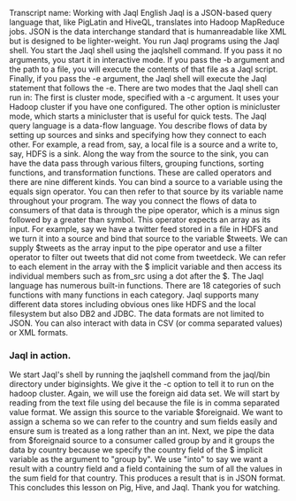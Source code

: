 Transcript name: Working with Jaql
English
Jaql is a JSON-based query language that, like PigLatin and HiveQL, translates into
Hadoop MapReduce jobs. JSON is the data interchange standard that is humanreadable
like XML but is designed to be lighter-weight. You run Jaql programs
using the Jaql shell. You start the Jaql shell using the jaqlshell command. If you pass
it no arguments, you start it in interactive mode. If you pass the -b argument and
 the path to a file, you will execute the contents of that file as a Jaql script.
Finally, if you pass the -e argument, the Jaql shell will execute the Jaql statement
that follows the -e. There are two modes that the Jaql shell can run in: The first is
cluster mode, specified with a -c argument. It uses your Hadoop cluster if you have
one configured. The other option is minicluster mode, which starts a minicluster that
is useful for quick tests.
The Jaql query language is a data-flow language. You describe flows of data by
setting up sources and sinks and specifying how they connect to each other. For
example, a read from, say, a local file is a source and a write to, say, HDFS is a sink.
Along the way from the source to the sink, you can have the data pass through
various filters, grouping functions, sorting functions, and transformation functions.
These are called operators and there are nine different kinds.
You can bind a source to a variable using the equals sign operator. You can then
refer to that source by its variable name throughout your program. The way you
connect the flows of data to consumers of that data is through the pipe operator,
which is a minus sign followed by a greater than symbol. This operator expects an
array as its input. For example, say we have a twitter feed stored in a file in HDFS
and we turn it into a source and bind that source to the variable $tweets. We can
supply $tweets as the array input to the pipe operator and use a filter operator to
filter out tweets that did not come from tweetdeck. We can refer to each element in
the array with the $ implicit variable and then access its individual members such as
from_src using a dot after the $.
The Jaql language has numerous built-in functions. There are 18 categories of such
functions with many functions in each category.
Jaql supports many different data stores including obvious ones like HDFS and the
local filesystem but also DB2 and JDBC. The data formats are not limited to JSON.
You can also interact with data in CSV (or comma separated values) or XML
formats.
### Jaql in action.
We start Jaql's shell by running the jaqlshell command from the jaql/bin directory
under biginsights. We give it the -c option to tell it to run on the hadoop cluster. 
Again, we will use the foreign aid data set.
We will start by reading from the text file using del because the file is in comma
separated value format.
We assign this source to the variable $foreignaid.
We want to assign a schema so we can refer to the country and sum fields easily and
ensure sum is treated as a long rather than an int.
Next, we pipe the data from $foreignaid source to a consumer called group by and it
groups the data by country because we specify the country field of the $ implicit
variable as the argument to "group by".
We use "into" to say we want a result with a country field and a field containing the
sum of all the values in the sum field for that country.
This produces a result that is in JSON format.
This concludes this lesson on Pig, Hive, and Jaql. Thank you for watching. 

